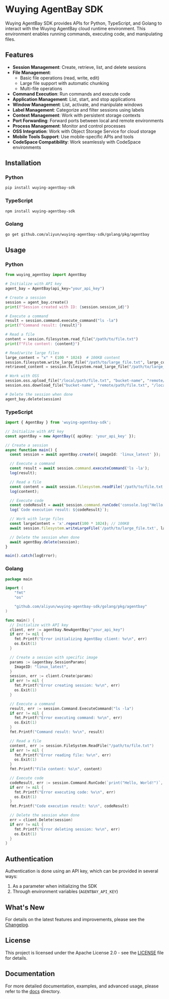 # Wuying AgentBay SDK

Wuying AgentBay SDK provides APIs for Python, TypeScript, and Golang to interact with the Wuying AgentBay cloud runtime environment. This environment enables running commands, executing code, and manipulating files.

## Features

- **Session Management**: Create, retrieve, list, and delete sessions
- **File Management**:
  - Basic file operations (read, write, edit)
  - Large file support with automatic chunking
  - Multi-file operations
- **Command Execution**: Run commands and execute code
- **Application Management**: List, start, and stop applications
- **Window Management**: List, activate, and manipulate windows
- **Label Management**: Categorize and filter sessions using labels
- **Context Management**: Work with persistent storage contexts
- **Port Forwarding**: Forward ports between local and remote environments
- **Process Management**: Monitor and control processes
- **OSS Integration**: Work with Object Storage Service for cloud storage
- **Mobile Tools Support**: Use mobile-specific APIs and tools
- **CodeSpace Compatibility**: Work seamlessly with CodeSpace environments

## Installation

### Python

```bash
pip install wuying-agentbay-sdk
```

### TypeScript

```bash
npm install wuying-agentbay-sdk
```

### Golang

```bash
go get github.com/aliyun/wuying-agentbay-sdk/golang/pkg/agentbay
```

## Usage

### Python

```python
from wuying_agentbay import AgentBay

# Initialize with API key
agent_bay = AgentBay(api_key="your_api_key")

# Create a session
session = agent_bay.create()
print(f"Session created with ID: {session.session_id}")

# Execute a command
result = session.command.execute_command("ls -la")
print(f"Command result: {result}")

# Read a file
content = session.filesystem.read_file("/path/to/file.txt")
print(f"File content: {content}")

# Read/write large files
large_content = "x" * (100 * 1024)  # 100KB content
session.filesystem.write_large_file("/path/to/large_file.txt", large_content)
retrieved_content = session.filesystem.read_large_file("/path/to/large_file.txt")

# Work with OSS
session.oss.upload_file("/local/path/file.txt", "bucket-name", "remote/path/file.txt")
session.oss.download_file("bucket-name", "remote/path/file.txt", "/local/path/downloaded.txt")

# Delete the session when done
agent_bay.delete(session)
```

### TypeScript

```typescript
import { AgentBay } from 'wuying-agentbay-sdk';

// Initialize with API key
const agentBay = new AgentBay({ apiKey: 'your_api_key' });

// Create a session
async function main() {
  const session = await agentBay.create({ imageId: 'linux_latest' });

  // Execute a command
  const result = await session.command.executeCommand('ls -la');
  log(result);

  // Read a file
  const content = await session.filesystem.readFile('/path/to/file.txt');
  log(content);

  // Execute code
  const codeResult = await session.command.runCode('console.log("Hello, World!");', 'javascript');
  log(`Code execution result: ${codeResult}`);

  // Work with large files
  const largeContent = 'x'.repeat(100 * 1024); // 100KB
  await session.filesystem.writeLargeFile('/path/to/large_file.txt', largeContent);

  // Delete the session when done
  await agentBay.delete(session);
}

main().catch(logError);
```

### Golang

```go
package main

import (
	"fmt"
	"os"

	"github.com/aliyun/wuying-agentbay-sdk/golang/pkg/agentbay"
)

func main() {
  // Initialize with API key
  client, err := agentbay.NewAgentBay("your_api_key")
  if err != nil {
    fmt.Printf("Error initializing AgentBay client: %v\n", err)
    os.Exit(1)
  }

  // Create a session with specific image
  params := &agentbay.SessionParams{
    ImageID: "linux_latest",
  }
  session, err := client.Create(params)
  if err != nil {
    fmt.Printf("Error creating session: %v\n", err)
    os.Exit(1)
  }

  // Execute a command
  result, err := session.Command.ExecuteCommand("ls -la")
  if err != nil {
    fmt.Printf("Error executing command: %v\n", err)
    os.Exit(1)
  }
  fmt.Printf("Command result: %v\n", result)

  // Read a file
  content, err := session.FileSystem.ReadFile("/path/to/file.txt")
  if err != nil {
    fmt.Printf("Error reading file: %v\n", err)
    os.Exit(1)
  }
  fmt.Printf("File content: %s\n", content)

  // Execute code
  codeResult, err := session.Command.RunCode(`print("Hello, World!")`, "python")
  if err != nil {
    fmt.Printf("Error executing code: %v\n", err)
    os.Exit(1)
  }
  fmt.Printf("Code execution result: %s\n", codeResult)

  // Delete the session when done
  err = client.Delete(session)
  if err != nil {
    fmt.Printf("Error deleting session: %v\n", err)
    os.Exit(1)
  }
}
```

## Authentication

Authentication is done using an API key, which can be provided in several ways:

1. As a parameter when initializing the SDK
2. Through environment variables (`AGENTBAY_API_KEY`)

## What's New

For details on the latest features and improvements, please see the [Changelog](CHANGELOG.md).

## License

This project is licensed under the Apache License 2.0 - see the [LICENSE](LICENSE) file for details.

## Documentation

For more detailed documentation, examples, and advanced usage, please refer to the [docs](docs/) directory.
